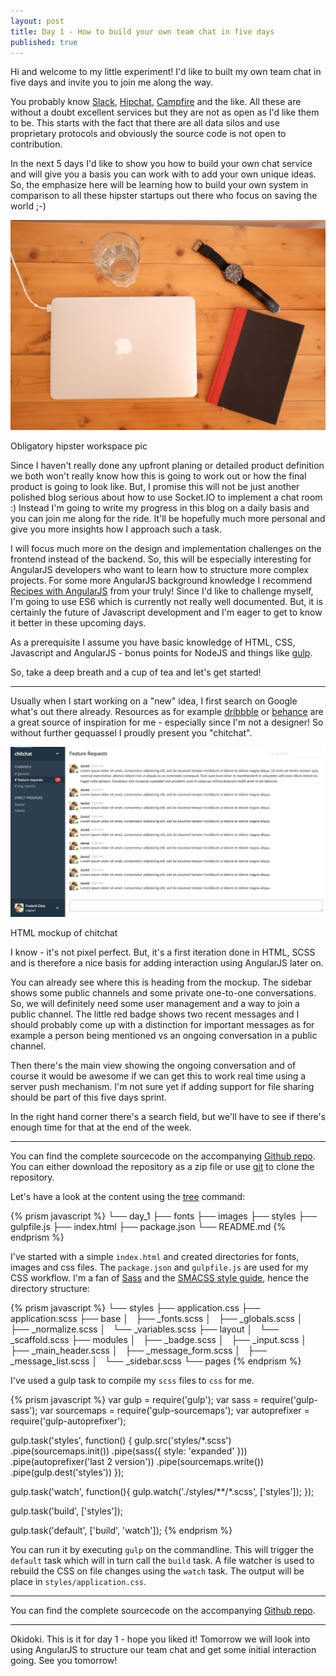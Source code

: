 ```yaml
---
layout: post
title: Day 1 - How to build your own team chat in five days
published: true
---
```


Hi and welcome to my little experiment! I'd like to built my own team chat in five days and invite you to join me along the way.

You probably know [Slack](https://slack.com/), [Hipchat](https://www.hipchat.com/), [Campfire](https://campfirenow.com/) and the like. All these are without a doubt excellent services but they are not as open as I'd like them to be. This starts with the fact that there are all data silos and use proprietary protocols and obviously the source code is not open to contribution.

In the next 5 days I'd like to show you how to build your own chat service and will give you a basis you can work with to add your own unique ideas. So, the emphasize here will be learning how to build your own system in comparison to all these hipster startups out there who focus on saving the world ;-)

<div class="centered-image full-size">
  <img src="/images/DSCF2636.JPG">
  <p>Obligatory hipster workspace pic</p>
</div>

Since I haven't really done any upfront planing or detailed product definition we both won't really know how this is going to work out or how the final product is going to look like. But, I promise this will not be just another polished blog serious about how to use Socket.IO to implement a chat room :) Instead I'm going to write my progress in this blog on a daily basis and you can join me along for the ride. It'll be hopefully much more personal and give you more insights how I approach such a task.

I will focus much more on the design and implementation challenges on the frontend instead of the backend. So, this will be especially interesting for AngularJS developers who want to learn how to structure more complex projects. For some more AngularJS background knowledge I recommend [Recipes with AngularJS](http://fdietz.github.io/recipes-with-angular-js/) from your truly! Since I'd like to challenge myself, I'm going to use ES6 which is currently not really well documented. But, it is certainly the future of Javascript development and I'm eager to get to know it better in these upcoming days.

As a prerequisite I assume you have basic knowledge of HTML, CSS, Javascript and AngularJS - bonus points for NodeJS and things like [gulp](http://gulpjs.com/).

So, take a deep breath and a cup of tea and let's get started!

<hr>

Usually when I start working on a "new" idea, I first search on Google what's out there already. Resources as for example [dribbble](https://dribbble.com/search?q=UI) or [behance](https://www.behance.net/search?field=51) are a great source of inspiration for me - especially since I'm not a designer! So without further gequassel I proudly present you "chitchat".

<div class="centered-image shadow">
  <img src="/images/chitchat_screen_1.png">
  <p>HTML mockup of chitchat</p>
</div>

I know - it's not pixel perfect. But, it's a first iteration done in HTML, SCSS and is therefore a nice basis for adding interaction using AngularJS later on.

You can already see where this is heading from the mockup. The sidebar shows some public channels and some private one-to-one conversations. So, we will definitely need some user management and a way to join a public channel. The little red badge shows two recent messages and I should probably come up with a distinction for important messages as for example a person being mentioned vs an ongoing conversation in a public channel.

Then there's the main view showing the ongoing conversation and of course it would be awesome if we can get this to work real time using a server push mechanism. I'm not sure yet if adding support for file sharing should be part of this five days sprint.

In the right hand corner there's a search field, but we'll have to see if there's enough time for that at the end of the week.

<hr>

You can find the complete sourcecode on the accompanying [Github repo](https://github.com/fdietz/how_to_build_your_own_team_chat_in_five_days/tree/master/day_1). You can either download the repository as a zip file or use [git](http://git-scm.com/) to clone the repository.

Let's have a look at the content using the [tree](http://mama.indstate.edu/users/ice/tree/) command:

{% prism javascript %}
└── day_1
    ├── fonts
    ├── images
    ├── styles
    ├── gulpfile.js
    ├── index.html
    ├── package.json
    └── README.md
{% endprism %}

I've started with a simple `index.html` and created directories for fonts, images and css files. The `package.json` and `gulpfile.js` are used for my CSS workflow. I'm a fan of [Sass](http://sass-lang.com/) and the [SMACSS style guide](https://smacss.com/), hence the directory structure:

{% prism javascript %}
└── styles
    ├── application.css
    ├── application.scss
    ├── base
    │   ├── _fonts.scss
    │   ├── _globals.scss
    │   ├── _normalize.scss
    │   └── _variables.scss
    ├── layout
    │   └── _scaffold.scss
    ├── modules
    │   ├── _badge.scss
    │   ├── _input.scss
    │   ├── _main_header.scss
    │   ├── _message_form.scss
    │   ├── _message_list.scss
    │   └── _sidebar.scss
    └── pages
{% endprism %}

I've used a gulp task to compile my `scss` files to `css` for me.

{% prism javascript %}
var gulp         = require('gulp');
var sass         = require('gulp-sass');
var sourcemaps   = require('gulp-sourcemaps');
var autoprefixer = require('gulp-autoprefixer');

gulp.task('styles', function() {
  gulp.src('styles/*.scss')
    .pipe(sourcemaps.init())
      .pipe(sass({ style: 'expanded' }))
      .pipe(autoprefixer('last 2 version'))
    .pipe(sourcemaps.write())
    .pipe(gulp.dest('styles'))
});

gulp.task('watch', function(){
  gulp.watch('./styles/**/*.scss', ['styles']);
});

gulp.task('build', ['styles']);

gulp.task('default', ['build', 'watch']);
{% endprism %}

You can run it by executing `gulp` on the commandline. This will trigger the `default` task which will in turn call the `build` task. A file watcher is used to rebuild the CSS on file changes using the `watch` task. The output will be place in `styles/application.css`.

<hr>

You can find the complete sourcecode on the accompanying [Github repo](https://github.com/fdietz/how_to_build_your_own_team_chat_in_five_days/tree/master).

<hr>

Okidoki. This is it for day 1 - hope you liked it! Tomorrow we will look into using AngularJS to structure our team chat and get some initial interaction going. See you tomorrow!




